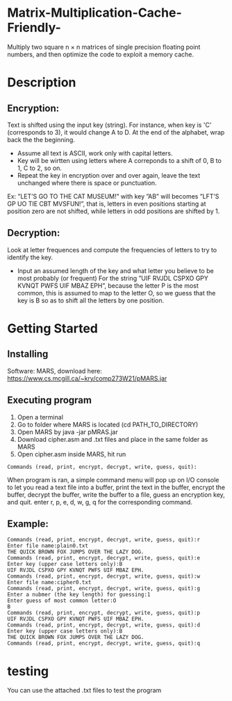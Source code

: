 # Matrix-Multiplication-Cache-Friendly-
Multiply two square n × n matrices of single precision floating point numbers, and then optimize the code to exploit a memory cache.

# Description
## Encryption:
Text is shifted using the input key (string). For instance, when key is 'C' (corresponds to 3), it would change A to D. At the end of the alphabet, wrap back the the beginning.
- Assume all text is ASCII, work only with capital letters. 
- Key will be wirtten using letters where A correponds to a shift of 0, B to 1, C to 2, so on. 
- Repeat the key in encryption over and over again, leave the text unchanged where there is space or punctuation. 

Ex: ”LET’S GO TO THE CAT MUSEUM!” with key ”AB” will becomes ”LFT’S GP UO TIE CBT MVSFUN!”, that is, letters in even positions starting at position zero are not shifted, while letters in odd positions are shifted by 1.

## Decryption: 
Look at letter frequences and compute the frequencies of letters to try to identify the key. 
- Input an assumed length of the key and what letter you believe to be most probably (or frequent)
For the string ”UIF RVJDL CSPXO GPY KVNQT PWFS UIF MBAZ EPH”, because the letter P is the most common, this is assumed to map to the letter O, so we guess that the key is B so as to shift all the letters by one position.

# Getting Started

## Installing
Software: MARS, download here: https://www.cs.mcgill.ca/~kry/comp273W21/pMARS.jar

## Executing program
1. Open a terminal
2. Go to folder where MARS is located (cd PATH_TO_DIRECTORY)
4. Open MARS by java -jar pMRAS.jar
5. Download cipher.asm and .txt files and place in the same folder as MARS
6. Open cipher.asm inside MARS, hit run

```
Commands (read, print, encrypt, decrypt, write, guess, quit): 
```
When program is ran, a simple command menu will pop up on I/O console to let you read a text file into a buffer, print the text in the buffer, encrypt the buffer, decrypt the buffer, write the buffer to a file, guess an encryption key, and quit. 
enter r, p, e, d, w, g, q for the corresponding command. 

## Example: 
```
Commands (read, print, encrypt, decrypt, write, guess, quit):r
Enter file name:plain0.txt
THE QUICK BROWN FOX JUMPS OVER THE LAZY DOG.
Commands (read, print, encrypt, decrypt, write, guess, quit):e
Enter key (upper case letters only):B
UIF RVJDL CSPXO GPY KVNQT PWFS UIF MBAZ EPH.
Commands (read, print, encrypt, decrypt, write, guess, quit):w
Enter file name:cipher0.txt
Commands (read, print, encrypt, decrypt, write, guess, quit):g
Enter a nubmer (the key length) for guessing:1
Enter guess of most common letter:O
B
Commands (read, print, encrypt, decrypt, write, guess, quit):p
UIF RVJDL CSPXO GPY KVNQT PWFS UIF MBAZ EPH.
Commands (read, print, encrypt, decrypt, write, guess, quit):d
Enter key (upper case letters only):B
THE QUICK BROWN FOX JUMPS OVER THE LAZY DOG.
Commands (read, print, encrypt, decrypt, write, guess, quit):q
```

# testing
You can use the attached .txt files to test the program

